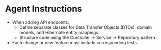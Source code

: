 # Agent Instructions

- When adding API endpoints:
  - Define separate classes for Data Transfer Objects (DTOs), domain models, and Hibernate entity mappings.
  - Structure code using the Controller → Service → Repository pattern.
- Each change or new feature must include corresponding tests.

